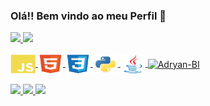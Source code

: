 ### Olá!! Bem vindo ao meu Perfil 👋

<div>
  <a href="https://github.com/adryanps11">
  <img height="180em" src="https://github-readme-stats.vercel.app/api?username=adryanps11&show_icons=true&theme=graywhite&include_all_commits=true&count_private=true"/>
  <img height="180em" src="https://github-readme-stats.vercel.app/api/top-langs/?username=adryanps11&layout=compact&langs_count=10&theme=graywhite"/>
</div>
  
  <div style="display: inline_block"><br>
  <img align="center" alt="Adryan-Js" height="30" width="40" src="https://raw.githubusercontent.com/devicons/devicon/master/icons/javascript/javascript-plain.svg">
  <img align="center" alt="Adryan-HTML" height="30" width="40" src="https://raw.githubusercontent.com/devicons/devicon/master/icons/html5/html5-original.svg">
  <img align="center" alt="Adryan-CSS" height="30" width="40" src="https://raw.githubusercontent.com/devicons/devicon/master/icons/css3/css3-original.svg">
  <img align="center" alt="Adryan-Python" height="30" width="40" src="https://raw.githubusercontent.com/devicons/devicon/master/icons/python/python-original.svg">
  <img align="center" alt="Adryan-Java" height="30" width="40" src="https://raw.githubusercontent.com/devicons/devicon/master/icons/java/java-original.svg">
  <img align="center" alt="Adryan-BI" height="30" width="40" src="https://raw.githubusercontent.com/microsoft/PowerBI-Icons/31535a198661b2549cefd97c862db9b1a97633b5/SVG/Power-BI.svg">
</div><br>
  
  <div> 
   <a href = "mailto:contato@adryanpaulodasilva11@gmail.com">
    <img src="https://img.shields.io/badge/-Gmail-%23333?style=for-the-badge&logo=gmail&logoColor=white" target="_blank">
   </a>
  <a href="https://instagram.com/adryanpaulo11" target="_blank">
    <img src="https://img.shields.io/badge/-Instagram-%23E4405F?style=for-the-badge&logo=instagram&logoColor=white" target="_blank">
  </a>
  <a href="https://www.linkedin.com/in/adryan-paulo-94867a163/" target="_blank">
    <img src="https://img.shields.io/badge/-LinkedIn-%230077B5?style=for-the-badge&logo=linkedin&logoColor=white" target="_blank">
  </a> 
</div>
  
  
  

